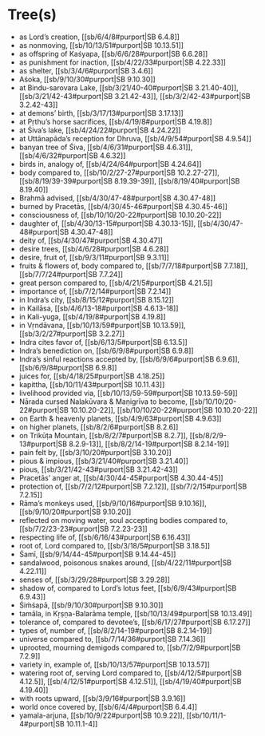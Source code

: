 # Tree(s)

* as Lord’s creation, [[sb/6/4/8#purport|SB 6.4.8]]
* as nonmoving, [[sb/10/13/51#purport|SB 10.13.51]]
* as offspring of Kaśyapa, [[sb/6/6/28#purport|SB 6.6.28]]
* as punishment for inaction, [[sb/4/22/33#purport|SB 4.22.33]]
* as shelter, [[sb/3/4/6#purport|SB 3.4.6]]
* Aśoka, [[sb/9/10/30#purport|SB 9.10.30]]
* at Bindu-sarovara Lake, [[sb/3/21/40-40#purport|SB 3.21.40-40]], [[sb/3/21/42-43#purport|SB 3.21.42-43]], [[sb/3/2/42-43#purport|SB 3.2.42-43]]
* at demons’ birth, [[sb/3/17/13#purport|SB 3.17.13]]
* at Pṛthu’s horse sacrifices, [[sb/4/19/8#purport|SB 4.19.8]]
* at Śiva’s lake, [[sb/4/24/22#purport|SB 4.24.22]]
* at Uttānapāda’s reception for Dhruva, [[sb/4/9/54#purport|SB 4.9.54]]
* banyan tree of Śiva, [[sb/4/6/31#purport|SB 4.6.31]], [[sb/4/6/32#purport|SB 4.6.32]]
* birds in, analogy of, [[sb/4/24/64#purport|SB 4.24.64]]
* body compared to, [[sb/10/2/27-27#purport|SB 10.2.27-27]], [[sb/8/19/39-39#purport|SB 8.19.39-39]], [[sb/8/19/40#purport|SB 8.19.40]]
* Brahmā advised, [[sb/4/30/47-48#purport|SB 4.30.47-48]]
* burned by Pracetās, [[sb/4/30/45-46#purport|SB 4.30.45-46]]
* consciousness of, [[sb/10/10/20-22#purport|SB 10.10.20-22]]
* daughter of, [[sb/4/30/13-15#purport|SB 4.30.13-15]], [[sb/4/30/47-48#purport|SB 4.30.47-48]]
* deity of, [[sb/4/30/47#purport|SB 4.30.47]]
* desire trees, [[sb/4/6/28#purport|SB 4.6.28]]
* desire, fruit of, [[sb/9/3/11#purport|SB 9.3.11]]
* fruits & flowers of, body compared to, [[sb/7/7/18#purport|SB 7.7.18]], [[sb/7/7/24#purport|SB 7.7.24]]
* great person compared to, [[sb/4/21/5#purport|SB 4.21.5]]
* importance of, [[sb/7/2/14#purport|SB 7.2.14]]
* in Indra’s city, [[sb/8/15/12#purport|SB 8.15.12]]
* in Kailāsa, [[sb/4/6/13-18#purport|SB 4.6.13-18]]
* in Kali-yuga, [[sb/4/19/8#purport|SB 4.19.8]]
* in Vṛndāvana, [[sb/10/13/59#purport|SB 10.13.59]], [[sb/3/2/27#purport|SB 3.2.27]]
* Indra cites favor of, [[sb/6/13/5#purport|SB 6.13.5]]
* Indra’s benediction on, [[sb/6/9/8#purport|SB 6.9.8]]
* Indra’s sinful reactions accepted by, [[sb/6/9/6#purport|SB 6.9.6]], [[sb/6/9/8#purport|SB 6.9.8]]
* juices for, [[sb/4/18/25#purport|SB 4.18.25]]
* kapittha, [[sb/10/11/43#purport|SB 10.11.43]]
* livelihood provided via, [[sb/10/13/59-59#purport|SB 10.13.59-59]]
* Nārada cursed Nalakūvara & Maṇigrīva to become, [[sb/10/10/20-22#purport|SB 10.10.20-22]], [[sb/10/10/20-22#purport|SB 10.10.20-22]]
* on Earth & heavenly planets, [[sb/4/9/63#purport|SB 4.9.63]]
* on higher planets, [[sb/8/2/6#purport|SB 8.2.6]]
* on Trikūṭa Mountain, [[sb/8/2/7#purport|SB 8.2.7]], [[sb/8/2/9-13#purport|SB 8.2.9-13]], [[sb/8/2/14-19#purport|SB 8.2.14-19]]
* pain felt by, [[sb/3/10/20#purport|SB 3.10.20]]
* pious & impious, [[sb/3/21/40#purport|SB 3.21.40]]
* pious, [[sb/3/21/42-43#purport|SB 3.21.42-43]]
* Pracetās’ anger at, [[sb/4/30/44-45#purport|SB 4.30.44-45]]
* protection of, [[sb/7/2/12#purport|SB 7.2.12]], [[sb/7/2/15#purport|SB 7.2.15]]
* Rāma’s monkeys used, [[sb/9/10/16#purport|SB 9.10.16]], [[sb/9/10/20#purport|SB 9.10.20]]
* reflected on moving water, soul accepting bodies compared to, [[sb/7/2/23-23#purport|SB 7.2.23-23]]
* respecting life of, [[sb/6/16/43#purport|SB 6.16.43]]
* root of, Lord compared to, [[sb/3/18/5#purport|SB 3.18.5]]
* Śamī, [[sb/9/14/44-45#purport|SB 9.14.44-45]]
* sandalwood, poisonous snakes around, [[sb/4/22/11#purport|SB 4.22.11]]
* senses of, [[sb/3/29/28#purport|SB 3.29.28]]
* shadow of, compared to Lord’s lotus feet, [[sb/6/9/43#purport|SB 6.9.43]]
* Śiṁśapā, [[sb/9/10/30#purport|SB 9.10.30]]
* tamāla, in Kṛṣṇa-Balarāma temple, [[sb/10/13/49#purport|SB 10.13.49]]
* tolerance of, compared to devotee’s, [[sb/6/17/27#purport|SB 6.17.27]]
* types of, number of, [[sb/8/2/14-19#purport|SB 8.2.14-19]]
* universe compared to, [[sb/7/14/36#purport|SB 7.14.36]]
* uprooted, mourning demigods compared to, [[sb/7/2/9#purport|SB 7.2.9]]
* variety in, example of, [[sb/10/13/57#purport|SB 10.13.57]]
* watering root of, serving Lord compared to, [[sb/4/12/5#purport|SB 4.12.5]], [[sb/4/12/51#purport|SB 4.12.51]], [[sb/4/19/40#purport|SB 4.19.40]]
* with roots upward, [[sb/3/9/16#purport|SB 3.9.16]]
* world once covered by, [[sb/6/4/4#purport|SB 6.4.4]]
* yamala-arjuna, [[sb/10/9/22#purport|SB 10.9.22]], [[sb/10/11/1-4#purport|SB 10.11.1-4]]
